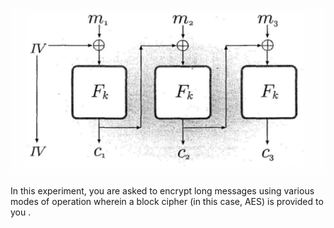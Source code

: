 ![](images/cdbm.png)

In this experiment, you are asked to encrypt long messages using various modes of operation wherein a block cipher (in this case, AES) is provided to you .
